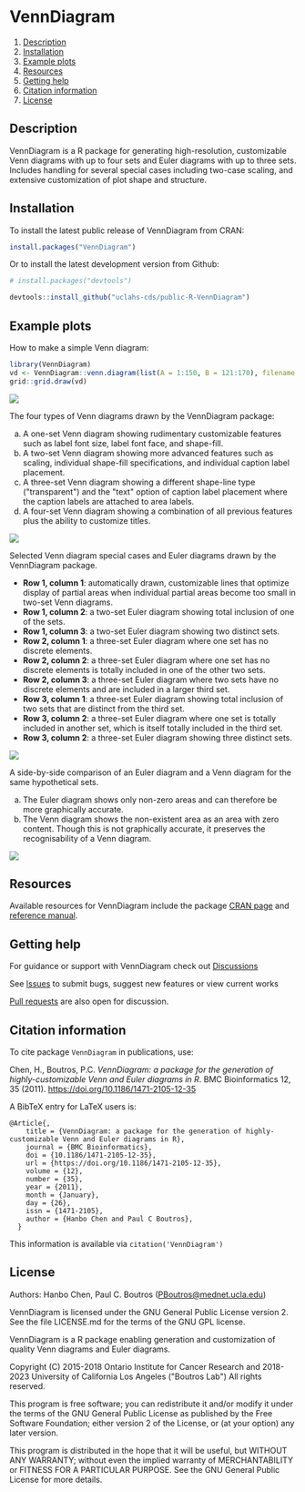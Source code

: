 # VennDiagram

1. [Description](#description)
2. [Installation](#installation)
3. [Example plots](#example-plots)
4. [Resources](#resources)
5. [Getting help](#getting-help)
6. [Citation information](#citation-information)
7. [License](#license)

## Description

VennDiagram is a R package for generating high-resolution, customizable Venn diagrams with up to four sets and Euler diagrams with up to three sets. Includes handling for several special cases including two-case scaling, and extensive customization of plot shape and structure.

## Installation

To install the latest public release of VennDiagram from CRAN:

```R
install.packages("VennDiagram")
```

Or to install the latest development version from Github:

```R
# install.packages("devtools")

devtools::install_github("uclahs-cds/public-R-VennDiagram")
```

## Example plots

How to make a simple Venn diagram:

```R
library(VennDiagram)
vd <- VennDiagram::venn.diagram(list(A = 1:150, B = 121:170), filename = NULL)
grid::grid.draw(vd)
```

![](https://camo.githubusercontent.com/f4c17c926a5be6bfb3aeb42b19d29ef9d6f5440654dd4f078e1c8a113d08907e/68747470733a2f2f692e696d6775722e636f6d2f4d47376f4b41712e706e67)

The four types of Venn diagrams drawn by the VennDiagram package:

<ol type="a">
    <li>A one-set Venn diagram showing rudimentary customizable features such as label font size, label font face, and shape-fill.</li>
    <li>A two-set Venn diagram showing more advanced features such as scaling, individual shape-fill specifications, and individual caption label placement.</li>
    <li>A three-set Venn diagram showing a different shape-line type ("transparent") and the "text" option of caption label placement where the caption labels are attached to area labels.</li>
    <li>A four-set Venn diagram showing a combination of all previous features plus the ability to customize titles.</li>
</ol>

![](https://media.springernature.com/full/springer-static/image/art%3A10.1186%2F1471-2105-12-35/MediaObjects/12859_2010_Article_5075_Fig1_HTML.jpg?as=webp)

Selected Venn diagram special cases and Euler diagrams drawn by the VennDiagram package.

- **Row 1, column 1**: automatically drawn, customizable lines that optimize display of partial areas when individual partial areas become too small in two-set Venn diagrams.
- **Row 1, column 2**: a two-set Euler diagram showing total inclusion of one of the sets.
- **Row 1, column 3**: a two-set Euler diagram showing two distinct sets.
- **Row 2, column 1**: a three-set Euler diagram where one set has no discrete elements.
- **Row 2, column 2**: a three-set Euler diagram where one set has no discrete elements is totally included in one of the other two sets.
- **Row 2, column 3**: a three-set Euler diagram where two sets have no discrete elements and are included in a larger third set.
- **Row 3, column 1**: a three-set Euler diagram showing total inclusion of two sets that are distinct from the third set.
- **Row 3, column 2**: a three-set Euler diagram where one set is totally included in another set, which is itself totally included in the third set.
- **Row 3, column 2**: a three-set Euler diagram showing three distinct sets.

![](https://media.springernature.com/full/springer-static/image/art%3A10.1186%2F1471-2105-12-35/MediaObjects/12859_2010_Article_5075_Fig2_HTML.jpg?as=webp)

A side-by-side comparison of an Euler diagram and a Venn diagram for the same hypothetical sets.

<!-- to get A, B -->
<ol type="a">
    <li>The Euler diagram shows only non-zero areas and can therefore be more graphically accurate.</li>
    <li>The Venn diagram shows the non-existent area as an area with zero content. Though this is not graphically accurate, it preserves the recognisability of a Venn diagram.</li>
</ol>

![](https://media.springernature.com/full/springer-static/image/art%3A10.1186%2F1471-2105-12-35/MediaObjects/12859_2010_Article_5075_Fig3_HTML.jpg?as=webp)

## Resources

Available resources for VennDiagram include the package [CRAN page](https://cran.r-project.org/web/packages/VennDiagram/index.html) and [reference manual](https://cran.r-project.org/web/packages/VennDiagram/VennDiagram.pdf).

## Getting help

For guidance or support with VennDiagram check out [Discussions](https://github.com/uclahs-cds/public-R-VennDiagram/discussions)

See [Issues](https://github.com/uclahs-cds/public-R-VennDiagram/issues) to submit bugs, suggest new features or view current works

[Pull requests](https://github.com/uclahs-cds/public-R-VennDiagram/pulls) are also open for discussion.

## Citation information

To cite package `VennDiagram` in publications, use:

Chen, H., Boutros, P.C. _VennDiagram: a package for the generation of highly-customizable Venn and Euler diagrams in R_. BMC Bioinformatics 12, 35 (2011). https://doi.org/10.1186/1471-2105-12-35

A BibTeX entry for LaTeX users is:

```
@Article{,
    title = {VennDiagram: a package for the generation of highly-customizable Venn and Euler diagrams in R},
    journal = {BMC Bioinformatics},
    doi = {10.1186/1471-2105-12-35},
    url = {https://doi.org/10.1186/1471-2105-12-35},
    volume = {12},
    number = {35},
    year = {2011},
    month = {January},
    day = {26},
    issn = {1471-2105},
    author = {Hanbo Chen and Paul C Boutros},
  }
```

This information is available via `citation('VennDiagram')`

## License

Authors: Hanbo Chen, Paul C. Boutros (PBoutros@mednet.ucla.edu)

VennDiagram is licensed under the GNU General Public License version 2. See the file LICENSE.md for the terms of the GNU GPL license.

VennDiagram is a R package enabling generation and customization of quality Venn diagrams and Euler diagrams.

Copyright (C) 2015-2018 Ontario Institute for Cancer Research and 2018-2023 University of California Los Angeles ("Boutros Lab") All rights reserved.

This program is free software; you can redistribute it and/or modify it under the terms of the GNU General Public License as published by the Free Software Foundation; either version 2 of the License, or (at your option) any later version.

This program is distributed in the hope that it will be useful, but WITHOUT ANY WARRANTY; without even the implied warranty of MERCHANTABILITY or FITNESS FOR A PARTICULAR PURPOSE. See the GNU General Public License for more details.
